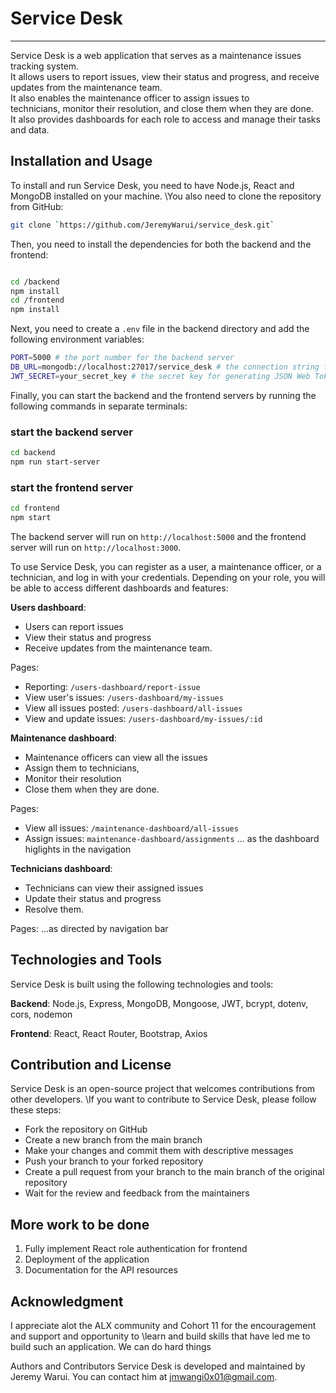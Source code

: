 # Service Desk

---

Service Desk is a web application that serves as a maintenance issues tracking system.<br> It allows users to report issues, view their status and progress, and receive updates from the maintenance team. <br>It also enables the maintenance officer to assign issues to<br>technicians, monitor their resolution, and close them when they are done.<br>It also provides dashboards for each role to access and manage their tasks and data.

## Installation and Usage

To install and run Service Desk, you need to have Node.js, React and MongoDB installed on your machine. \You also need to clone the repository from GitHub:

```bash
git clone `https://github.com/JeremyWarui/service_desk.git`
```

Then, you need to install the dependencies for both the backend and the frontend:

```bash

cd /backend
npm install
cd /frontend
npm install
```

Next, you need to create a `.env` file in the backend directory and add the following environment variables:

```bash
PORT=5000 # the port number for the backend server
DB_URL=mongodb://localhost:27017/service_desk # the connection string for the MongoDB database
JWT_SECRET=your_secret_key # the secret key for generating JSON Web Tokens
```

Finally, you can start the backend and the frontend servers by running the following commands in separate terminals:

### start the backend server

```bash
cd backend
npm run start-server
```

### start the frontend server

```bash
cd frontend
npm start
```

The backend server will run on `http://localhost:5000` and the frontend server will run on `http://localhost:3000`.

To use Service Desk, you can register as a user, a maintenance officer, or a technician, and log in with your credentials. Depending on your role, you will be able to access different dashboards and features:

**Users dashboard**:

- Users can report issues
- View their status and progress
- Receive updates from the maintenance team.

Pages:

- Reporting: `/users-dashboard/report-issue`
- View user's issues: `/users-dashboard/my-issues`
- View all issues posted: `/users-dashboard/all-issues`
- View and update issues: `/users-dashboard/my-issues/:id`

**Maintenance dashboard**:

- Maintenance officers can view all the issues
- Assign them to technicians,
- Monitor their resolution
- Close them when they are done.

Pages:

- View all issues: `/maintenance-dashboard/all-issues`
- Assign issues: `maintenance-dashboard/assignments`
... as the dashboard higlights in the navigation

**Technicians dashboard**:

- Technicians can view their assigned issues
- Update their status and progress
- Resolve them.

Pages:
...as directed by navigation bar

## Technologies and Tools

Service Desk is built using the following technologies and tools:

**Backend**: Node.js, Express, MongoDB, Mongoose, JWT, bcrypt, dotenv, cors, nodemon

**Frontend**: React, React Router, Bootstrap, Axios

## Contribution and License

Service Desk is an open-source project that welcomes contributions from other developers. \If you want to contribute to Service Desk, please follow these steps:

- Fork the repository on GitHub
- Create a new branch from the main branch
- Make your changes and commit them with descriptive messages
- Push your branch to your forked repository
- Create a pull request from your branch to the main branch of the original repository
- Wait for the review and feedback from the maintainers

## More work to be done

1. Fully implement React role authentication for frontend
2. Deployment of the application
3. Documentation for the API resources

## Acknowledgment

I appreciate alot the ALX community and Cohort 11 for the encouragement and support and opportunity to \learn and build skills that have led me to build such an application. We can do hard things

Authors and Contributors
Service Desk is developed and maintained by Jeremy Warui. You can contact him at <jmwangi0x01@gmail.com>.
